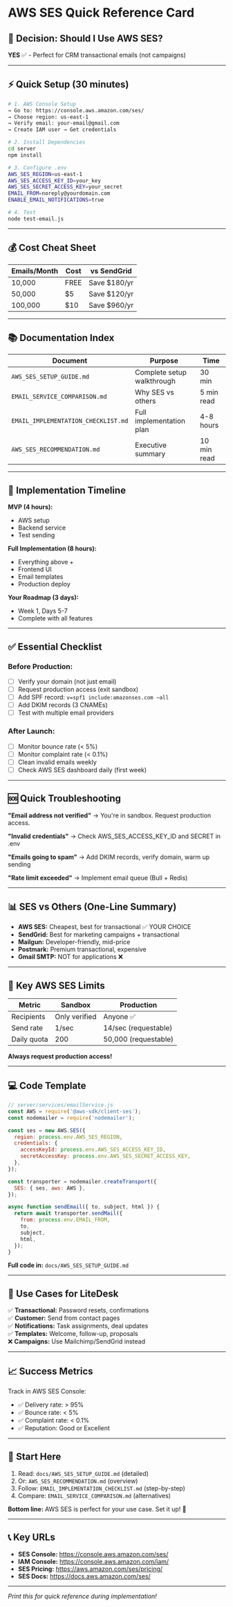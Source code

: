 # AWS SES Quick Reference Card

## 🎯 Decision: Should I Use AWS SES?
**YES** ✅ - Perfect for CRM transactional emails (not campaigns)

---

## ⚡ Quick Setup (30 minutes)

```bash
# 1. AWS Console Setup
→ Go to: https://console.aws.amazon.com/ses/
→ Choose region: us-east-1
→ Verify email: your-email@gmail.com
→ Create IAM user → Get credentials

# 2. Install Dependencies
cd server
npm install

# 3. Configure .env
AWS_SES_REGION=us-east-1
AWS_SES_ACCESS_KEY_ID=your_key
AWS_SES_SECRET_ACCESS_KEY=your_secret
EMAIL_FROM=noreply@yourdomain.com
ENABLE_EMAIL_NOTIFICATIONS=true

# 4. Test
node test-email.js
```

---

## 💰 Cost Cheat Sheet

| Emails/Month | Cost | vs SendGrid |
|--------------|------|-------------|
| 10,000 | FREE | Save $180/yr |
| 50,000 | $5 | Save $120/yr |
| 100,000 | $10 | Save $960/yr |

---

## 📚 Documentation Index

| Document | Purpose | Time |
|----------|---------|------|
| `AWS_SES_SETUP_GUIDE.md` | Complete setup walkthrough | 30 min |
| `EMAIL_SERVICE_COMPARISON.md` | Why SES vs others | 5 min read |
| `EMAIL_IMPLEMENTATION_CHECKLIST.md` | Full implementation plan | 4-8 hours |
| `AWS_SES_RECOMMENDATION.md` | Executive summary | 10 min read |

---

## 🚀 Implementation Timeline

**MVP (4 hours):**
- AWS setup
- Backend service
- Test sending

**Full Implementation (8 hours):**
- Everything above +
- Frontend UI
- Email templates
- Production deploy

**Your Roadmap (3 days):**
- Week 1, Days 5-7
- Complete with all features

---

## ✅ Essential Checklist

### Before Production:
- [ ] Verify your domain (not just email)
- [ ] Request production access (exit sandbox)
- [ ] Add SPF record: `v=spf1 include:amazonses.com ~all`
- [ ] Add DKIM records (3 CNAMEs)
- [ ] Test with multiple email providers

### After Launch:
- [ ] Monitor bounce rate (< 5%)
- [ ] Monitor complaint rate (< 0.1%)
- [ ] Clean invalid emails weekly
- [ ] Check AWS SES dashboard daily (first week)

---

## 🆘 Quick Troubleshooting

**"Email address not verified"**
→ You're in sandbox. Request production access.

**"Invalid credentials"**
→ Check AWS_SES_ACCESS_KEY_ID and SECRET in .env

**"Emails going to spam"**
→ Add DKIM records, verify domain, warm up sending

**"Rate limit exceeded"**
→ Implement email queue (Bull + Redis)

---

## 📊 SES vs Others (One-Line Summary)

- **AWS SES:** Cheapest, best for transactional ✅ YOUR CHOICE
- **SendGrid:** Best for marketing campaigns + transactional
- **Mailgun:** Developer-friendly, mid-price
- **Postmark:** Premium transactional, expensive
- **Gmail SMTP:** NOT for applications ❌

---

## 🔑 Key AWS SES Limits

| Metric | Sandbox | Production |
|--------|---------|------------|
| Recipients | Only verified | Anyone ✅ |
| Send rate | 1/sec | 14/sec (requestable) |
| Daily quota | 200 | 50,000 (requestable) |

**Always request production access!**

---

## 💻 Code Template

```javascript
// server/services/emailService.js
const AWS = require('@aws-sdk/client-ses');
const nodemailer = require('nodemailer');

const ses = new AWS.SES({
  region: process.env.AWS_SES_REGION,
  credentials: {
    accessKeyId: process.env.AWS_SES_ACCESS_KEY_ID,
    secretAccessKey: process.env.AWS_SES_SECRET_ACCESS_KEY,
  },
});

const transporter = nodemailer.createTransport({
  SES: { ses, aws: AWS },
});

async function sendEmail({ to, subject, html }) {
  return await transporter.sendMail({
    from: process.env.EMAIL_FROM,
    to,
    subject,
    html,
  });
}
```

**Full code in:** `docs/AWS_SES_SETUP_GUIDE.md`

---

## 🎯 Use Cases for LiteDesk

✅ **Transactional:** Password resets, confirmations  
✅ **Customer:** Send from contact pages  
✅ **Notifications:** Task assignments, deal updates  
✅ **Templates:** Welcome, follow-up, proposals  
❌ **Campaigns:** Use Mailchimp/SendGrid instead

---

## 📈 Success Metrics

Track in AWS SES Console:
- ✅ Delivery rate: > 95%
- ✅ Bounce rate: < 5%
- ✅ Complaint rate: < 0.1%
- ✅ Reputation: Good or Excellent

---

## 🚀 Start Here

1. Read: `docs/AWS_SES_SETUP_GUIDE.md` (detailed)
2. Or: `AWS_SES_RECOMMENDATION.md` (overview)
3. Follow: `EMAIL_IMPLEMENTATION_CHECKLIST.md` (step-by-step)
4. Compare: `EMAIL_SERVICE_COMPARISON.md` (alternatives)

**Bottom line:** AWS SES is perfect for your use case. Set it up! 🎉

---

## 📞 Key URLs

- **SES Console:** https://console.aws.amazon.com/ses/
- **IAM Console:** https://console.aws.amazon.com/iam/
- **SES Pricing:** https://aws.amazon.com/ses/pricing/
- **SES Docs:** https://docs.aws.amazon.com/ses/

---

*Print this for quick reference during implementation!*

